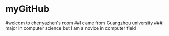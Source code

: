 # myGitHub
#welcom to chenyazhen's room
##I came from Guangzhou university
###I major in computer science
but I am  a novice in computer field
